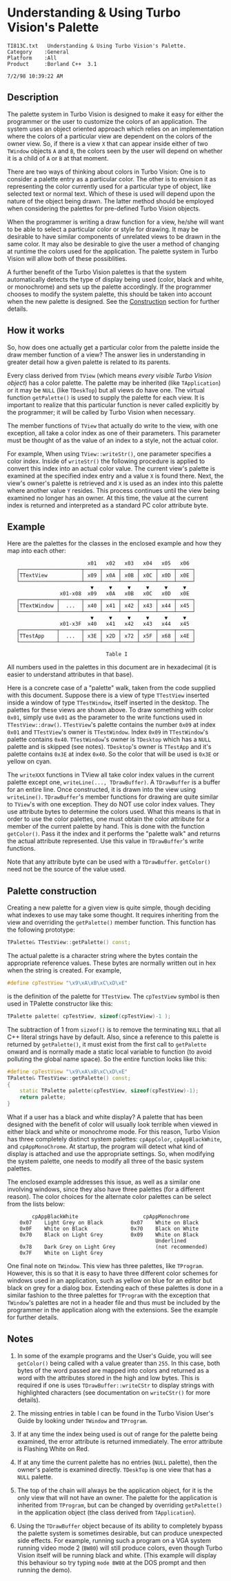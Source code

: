 # Understanding & Using Turbo Vision's Palette

```
TI813C.txt   Understanding & Using Turbo Vision's Palette.
Category    :General
Platform    :All
Product     :Borland C++  3.1

7/2/98 10:39:22 AM
```

## Description

The palette system in Turbo Vision is designed to make it easy
for either the programmer or the user to customize the colors of
an application.  The system uses an object oriented approach
which relies on an implementation where the colors of a
particular view are dependent on the colors of the owner view.
So, if there is a view `X` that can appear inside either of two
`TWindow` objects `A` and `B`, the colors seen by the user will depend
on whether it is a child of `A` or `B` at that moment.

There are two ways of thinking about colors in Turbo Vision: One
is to consider a palette entry as a particular color.  The other
is to envision it as representing the color currently used for a
particular type of object, like selected text or normal text.
Which of these is used will depend upon the nature of the object
being drawn.  The latter method should be employed when
considering the palettes for pre-defined Turbo Vision objects.

When the programmer is writing a draw function for a view, he/she
will want to be able to select a particular color or style for
drawing.  It may be desirable to have similar components of
unrelated views to be drawn in the same color.  It may also be
desirable to give the user a method of changing at runtime the
colors used for the application. The palette system in Turbo
Vision will allow both of these possiblities.

A further benefit
of the Turbo Vision palettes is that the system automatically
detects the type of display being used (color, black and white,
or monochrome) and sets up the palette accordingly.  If the
programmer chooses to modify the system palette, this should be
taken into account when the new palette is designed.
See the <a href="#construction">Construction</a> section for further details.

## How it works

So, how does one actually get a particular color from the palette
inside the draw member function of a view?  The answer lies in
understanding in greater detail how a given palette is related to
its parents.

Every class derived from `TView` (which means *every visible Turbo
Vision object*) has a color palette.  The palette may be inherited
(like `TApplication`) or it may be `NULL` (like `TDeskTop`) but all
views do have one.  The virtual function `getPalette()` is used to
supply the palette for each view. It is important to realize that
this particular function is never called explicitly by the
programmer; it will be called by Turbo Vision when necessary.

The member functions of `TView` that actually do write to the view,
with one exception, all take a color index as one of their
parameters.  This parameter must be thought of as the value of an
index to a style, not the actual color.

For example, When using `TView::writeStr()`, one parameter
specifies a color index.  Inside of `writeStr()` the following
procedure is applied to convert this index into an actual color
value.  The current view's palette is examined at the specified
index entry and a value `X` is found there.  Next, the view's
owner's palette is retrieved and `X` is used as an index into this
palette where another value `Y` resides.  This process continues
until the view being examined no longer has an owner.  At this
time, the value at the current index is returned and interpreted
as a standard PC color attribute byte.

## Example

Here are the palettes for the classes in the enclosed example and
how they map into each other:
```
                          x01   x02   x03   x04   x05   x06
   ┌────────────────────┬─────┬─────┬─────┬─────┬─────┬─────┐
   │TTextView           │ x09 │ x0A │ x0B │ x0C │ x0D │ x0E │
   └────────────────────┴─────┴─────┴─────┴─────┴─────┴─────┘
                           ▼     ▼     ▼     ▼     ▼     ▼
                 x01-x08  x09   x0A   x0B   x0C   x0D   x0E
   ┌────────────┬───────┬─────┬─────┬─────┬─────┬─────┬─────┐
   │TTextWindow │  ...  │ x40 │ x41 │ x42 │ x43 │ x44 │ x45 │
   └────────────┴───────┴─────┴─────┴─────┴─────┴─────┴─────┘
                           ▼     ▼     ▼     ▼     ▼     ▼
                 x01-x3F  x40   x41   x42   x43   x44   x45
   ┌────────────┬───────┬─────┬─────┬─────┬─────┬─────┬─────┐
   │TTestApp    │  ...  │ x3E │ x2D │ x72 │ x5F │ x68 │ x4E │
   └────────────┴───────┴─────┴─────┴─────┴─────┴─────┴─────┘

                                Table I
```

All numbers used in the palettes in this document are in
hexadecimal (it is easier to understand attributes in that base).

Here is a concrete case of a "palette" walk, taken from the code
supplied with this document.  Suppose there is a view of type
`TTestView` inserted inside a window of type `TTestWindow`, itself
inserted in the desktop.  The palettes for these views are shown
above.  To draw something with color `0x01`, simply use `0x01` as the
parameter to the write functions used in `TTestView::draw()`.
`TTestView`'s palette contains the number `0x09` at index `0x01` and
`TTestView`'s owner is `TTestWindow`.  Index `0x09` in `TTestWindow`'s
palette contains `0x40`.  `TTestWindow`'s owner is `TDesktop` which has
a `NULL` palette and is skipped (see notes). `TDesktop`'s owner is
`TTestApp` and it's palette contains `0x3E` at index `0x40`.  So the
color that will be used is `0x3E` or yellow on cyan.

The `writeXXX` functions in TView all take color index values in
the current palette except one, `writeLine(..., TDrawBuffer)`.  A
`TDrawBuffer` is a buffer for an entire line.  Once constructed, it
is drawn into the view using `writeLine()`.  `TDrawBuffer`'s member
functions for drawing are quite similar to `TView`'s with one
exception.  They do NOT use color index values.  They use
attribute bytes to determine the colors used. What this means is
that in order to use the color palettes, one must obtain the
color attribute for a member of the current palette by hand. This
is done with the function `getColor()`.  Pass it the index and it
performs the "palette walk" and returns the actual attribute
represented.  Use this value in `TDrawBuffer`'s write functions.

Note that any attribute byte can be used with a `TDrawBuffer`.
`getColor()` need not be the source of the value used.

<div id="construction"></div>

## Palette construction

Creating a new palette for a given view is quite simple, though
deciding what indexes to use may take some thought.  It requires
inheriting from the view and overriding the `getPalette()` member
function.  This function has the following prototype:

```c++
TPalette& TTestView::getPalette() const;
```

The actual palette is a character string where the bytes contain
the appropriate reference values.  These bytes are normally
written out in hex when the string is created.  For example,

```c++
#define cpTestView "\x9\xA\xB\xC\xD\xE"
```

is the definition of the palette for `TTestView`.  The `cpTestView`
symbol is then used in TPalette constructor like this:

```c++
TPalette palette( cpTestView, sizeof(cpTestView)-1 );
```

The subtraction of 1 from `sizeof()` is to remove the terminating
`NULL` that all C++ literal strings have by default.  Also, since a
reference to this palette is returned by `getPalette()`, it must
exist from the first call to `getPalette` onward and is normally
made a static local variable to function (to avoid polluting the
global name space).  So the entire function looks like this:

```c++
#define cpTestView "\x9\xA\xB\xC\xD\xE"
TPalette& TTestView::getPalette() const;
{
    static TPalette palette(cpTestView, sizeof(cpTestView)-1);
    return palette;
}
```

What if a user has a black and white display?  A palette that has
been designed with the benefit of color will usually look
terrible when viewed in either black and white or monochrome
mode.  For this reason, Turbo Vision has three completely
distinct system palettes: `cpAppColor`, `cpAppBlackWhite`, and
`cpAppMonoChrome`.  At startup, the program will detect what kind of
display is attached and use the appropriate settings.  So, when
modifying the system palette, one needs to modify all three of
the basic system palettes.

The enclosed example addresses this
issue, as well as a similar one involving windows, since they
also have three palettes (for a different reason).  The color
choices for the alternate color palettes can be select from the
lists below:

```
        cpAppBlackWhite                     cpAppMonochrome
    0x07    Light Grey on Black         0x07    White on Black
    0x0F    White on Black              0x70    Black on White
    0x70    Black on Light Grey         0x09    White on Black
                                                Underlined
    0x78    Dark Grey on Light Grey             (not recommended)
    0x7F    White on Light Grey
```

One final note on `TWindow`.  This view has three palettes, like
`TProgram`.  However, this is so that it is easy to have three
different color schemes for windows used in an application, such
as yellow on blue for an editor but black on grey for a dialog
box.  Extending each of these palettes is done in a similar
fashion to the three palettes for `TProgram` with the exception
that `TWindow`'s palettes are not in a header file and thus must be
included by the programmer in the application along with the
extensions.  See the example for further details.

## Notes

1. In some of the example programs and the User's Guide, you will
see `getColor()` being called with a value greater than `255`.  In
this case, both bytes of the word passed are mapped into colors
and returned as a word with the attributes stored in the high and
low bytes.  This is required if one is uses
`TDrawBuffer::writeCStr` to display strings with highlighted
characters (see documentation on `writeCStr()` for more details).

2. The missing entries in table I can be found in the Turbo
Vision User's Guide by looking under `TWindow` and `TProgram`.

3. If at any time the index being used is out of range for the
palette being examined, the error attribute is returned
immediately.  The error attribute is Flashing White on Red.

4. If at any time the current palette has no entries (`NULL`
palette), then the owner's palette is examined directly.
`TDeskTop` is one view that has a `NULL` palette.

5. The top of the chain will always be the application object,
for it is the only view that will not have an owner.  The palette
for the application is inherited from `TProgram`, but can be
changed by overriding `getPalette()` in the application object (the
class derived from `TApplication`).

6. Using the `TDrawBuffer` object because of its ability to
completely bypass the palette system is sometimes desirable, but
can produce unexpected side effects.  For example, running such a
program on a VGA system running video mode 2 (`BW80`) will still
produce colors, even though Turbo Vision itself will be running
black and white.  (This example will display this behaviour so
try typing `mode BW80` at the DOS prompt and then running the
demo).

